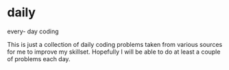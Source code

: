 # daily
every- day coding

This is just a collection of daily coding problems taken from various sources for me to improve my skillset.
Hopefully I will be able to do at least a couple of problems each day.
